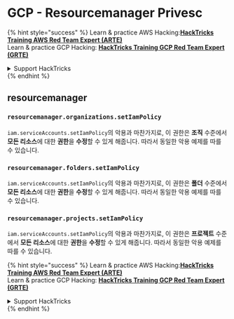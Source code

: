 # GCP - Resourcemanager Privesc

{% hint style="success" %}
Learn & practice AWS Hacking:<img src="../../../.gitbook/assets/image (1).png" alt="" data-size="line">[**HackTricks Training AWS Red Team Expert (ARTE)**](https://training.hacktricks.xyz/courses/arte)<img src="../../../.gitbook/assets/image (1).png" alt="" data-size="line">\
Learn & practice GCP Hacking: <img src="../../../.gitbook/assets/image (2).png" alt="" data-size="line">[**HackTricks Training GCP Red Team Expert (GRTE)**<img src="../../../.gitbook/assets/image (2).png" alt="" data-size="line">](https://training.hacktricks.xyz/courses/grte)

<details>

<summary>Support HackTricks</summary>

* Check the [**subscription plans**](https://github.com/sponsors/carlospolop)!
* **Join the** 💬 [**Discord group**](https://discord.gg/hRep4RUj7f) or the [**telegram group**](https://t.me/peass) or **follow** us on **Twitter** 🐦 [**@hacktricks\_live**](https://twitter.com/hacktricks\_live)**.**
* **Share hacking tricks by submitting PRs to the** [**HackTricks**](https://github.com/carlospolop/hacktricks) and [**HackTricks Cloud**](https://github.com/carlospolop/hacktricks-cloud) github repos.

</details>
{% endhint %}

## resourcemanager

### `resourcemanager.organizations.setIamPolicy`

`iam.serviceAccounts.setIamPolicy`의 악용과 마찬가지로, 이 권한은 **조직** 수준에서 **모든 리소스**에 대한 **권한**을 **수정**할 수 있게 해줍니다. 따라서 동일한 악용 예제를 따를 수 있습니다.

### `resourcemanager.folders.setIamPolicy`

`iam.serviceAccounts.setIamPolicy`의 악용과 마찬가지로, 이 권한은 **폴더** 수준에서 **모든 리소스**에 대한 **권한**을 **수정**할 수 있게 해줍니다. 따라서 동일한 악용 예제를 따를 수 있습니다.

### `resourcemanager.projects.setIamPolicy`

`iam.serviceAccounts.setIamPolicy`의 악용과 마찬가지로, 이 권한은 **프로젝트** 수준에서 **모든 리소스**에 대한 **권한**을 **수정**할 수 있게 해줍니다. 따라서 동일한 악용 예제를 따를 수 있습니다.

{% hint style="success" %}
Learn & practice AWS Hacking:<img src="../../../.gitbook/assets/image (1).png" alt="" data-size="line">[**HackTricks Training AWS Red Team Expert (ARTE)**](https://training.hacktricks.xyz/courses/arte)<img src="../../../.gitbook/assets/image (1).png" alt="" data-size="line">\
Learn & practice GCP Hacking: <img src="../../../.gitbook/assets/image (2).png" alt="" data-size="line">[**HackTricks Training GCP Red Team Expert (GRTE)**<img src="../../../.gitbook/assets/image (2).png" alt="" data-size="line">](https://training.hacktricks.xyz/courses/grte)

<details>

<summary>Support HackTricks</summary>

* Check the [**subscription plans**](https://github.com/sponsors/carlospolop)!
* **Join the** 💬 [**Discord group**](https://discord.gg/hRep4RUj7f) or the [**telegram group**](https://t.me/peass) or **follow** us on **Twitter** 🐦 [**@hacktricks\_live**](https://twitter.com/hacktricks\_live)**.**
* **Share hacking tricks by submitting PRs to the** [**HackTricks**](https://github.com/carlospolop/hacktricks) and [**HackTricks Cloud**](https://github.com/carlospolop/hacktricks-cloud) github repos.

</details>
{% endhint %}

